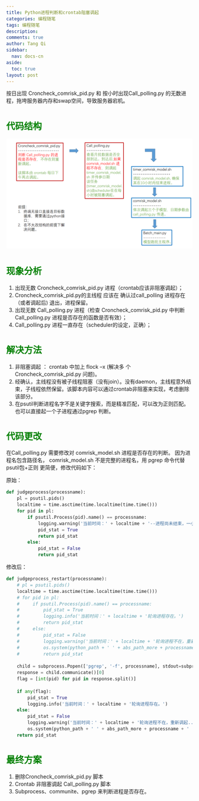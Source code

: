 ```yaml
---
title: Python进程判断和crontab阻塞调起
categories: 编程随笔
tags: 编程随笔
description: 
comments: true
author: Tang Qi
sidebar:
  nav: docs-cn
aside:
  toc: true
layout: post
---
```


 按日出现 Croncheck_comrisk_pid.py 和 按小时出现Call_polling.py 的无数进程，拖垮服务器内存和swap空间，导致服务器宕机。

<!--more-->

# <font face="黑体" color=green size=5>代码结构 </font>

![代码结构](https://github.com/iqgnat/iqgnat.github.io/raw/master/assets/images/2021-01-28-python_judge_crontab_blocking_call/%E4%BB%A3%E7%A0%81%E7%BB%93%E6%9E%84.PNG)



# <font face="黑体" color=green size=5>现象分析 </font>

1. 出现无数 Croncheck_comrisk_pid.py 进程（crontab应该非阻塞调起）；
2. Croncheck_comrisk_pid.py的主线程 应该在 确认过call_polling 进程存在（或者调起后) 退出，进程保留。 
3. 出现无数 Call_polling.py 进程（检查 Croncheck_comrisk_pid.py 中判断Call_polling.py 进程是否存在的函数是否有效）；
4. Call_polling.py 进程一直存在（scheduler的设定，正确）；



# <font face="黑体" color=green size=5>解决方法</font>

1. 非阻塞调起 ： crontab 中加上 flock –x (解决多 个 Croncheck_comrisk_pid.py 问题)。
2. 经确认，主线程没有被子线程阻塞（没有join）。没有daemon，主线程意外结束，子线程依然保留。该脚本内容可以通过crontab非阻塞来实现，考虑删除该部分。
3. 在psutil判断进程名字不是关键字搜索，而是精准匹配，可以改为正则匹配。也可以直接起一个子进程通过pgrep 判断。

# <font face="黑体" color=green size=5>代码更改</font>

在Call_polling.py 需要修改对 comrisk_model.sh 进程是否存在的判断。 因为进程名包含路径名， comrisk_model.sh 不是完整的进程名，用 pgrep 命令代替 psutil包+正则 更简便，修改代码如下：

原始：

```python
def judgeprocess(processname):
    pl = psutil.pids()
    localtime = time.asctime(time.localtime(time.time()))
    for pid in pl:
        if psutil.Process(pid).name() == processname:
            logging.warning('当前时间：' + localtime + '--进程尚未结束，一小时后轮询。')
            pid_stat = True
            return pid_stat
        else:
            pid_stat = False
            return pid_stat
```

修改后：

```python
def judgeprocess_restart(processname):
    # pl = psutil.pids()
    localtime = time.asctime(time.localtime(time.time()))
    # for pid in pl:
    #     if psutil.Process(pid).name() == processname:
    #         pid_stat = True
    #         logging.info('当前时间：' + localtime + '轮询进程存在。')
    #         return pid_stat
    #     else:
    #         pid_stat = False
    #         logging.warning('当前时间：' + localtime + '轮询进程不在，重新调起...')
    #         os.system(python_path + ' ' + abs_path_more + processname + ' ' + abs_path)
    #         return pid_stat

    child = subprocess.Popen(['pgrep', '-f', processname], stdout=subprocess.PIPE, shell=False)
    response = child.communicate()[0]
    flag = [int(pid) for pid in response.split()]

    if any(flag):
        pid_stat = True
        logging.info('当前时间：' + localtime + '轮询进程存在。')
    else:
        pid_stat = False
        logging.warning('当前时间：' + localtime + '轮询进程不在，重新调起...')
        os.system(python_path + ' ' + abs_path_more + processname + ' ' + abs_path)
    return pid_stat

```

# <font face="黑体" color=green size=5>最终方案 </font>

1. 删除Croncheck_comrisk_pid.py 脚本
2. Crontab  非阻塞调起 Call_polling.py 脚本
3. Subprocess、communite、pgrep  来判断进程是否存在。